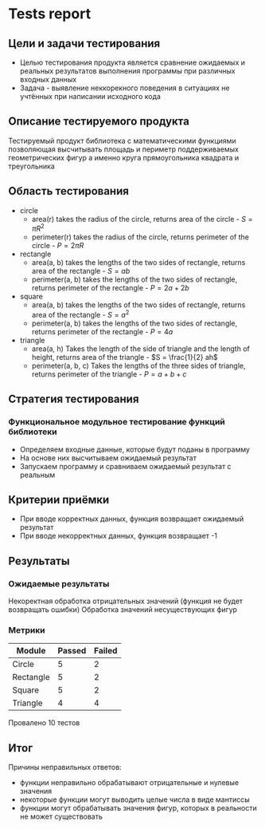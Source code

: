 # Tests report

## Цели и задачи тестирования

- Целью тестирования продукта является сравнение ожидаемых и реальных результатов выполнения программы при различных
  входных данных
- Задача - выявление неккорекного поведения в ситуациях не учтённых при написании исходного кода

## Описание тестируемого продукта

Тестируемый продукт библиотека с математическими функциями позволяющая высчитывать площадь и периметр поддерживаемых
геометрических фигур а именно круга прямоугольника квадрата и треугольника

## Область тестирования

- circle
    - area(r)
      takes the radius of the circle, returns area of the circle - $S = \pi R^2$
    - perimeter(r)
      takes the radius of the circle, returns perimeter of the circle - $P = 2\pi R$
- rectangle
    - area(a, b)
      takes the lengths of the two sides of rectangle, returns area of the rectangle - $S = ab$
    - perimeter(a, b)
      takes the lengths of the two sides of rectangle, returns perimeter of the rectangle - $P = 2a + 2b$
- square
    - area(a, b)
      takes the lengths of the two sides of rectangle, returns area of the rectangle - $S = a^2$
    - perimeter(a, b)
      takes the lengths of the two sides of rectangle, returns perimeter of the rectangle - $P = 4a$
- triangle
    - area(a, h)
      Takes the length of the side of triangle and the length of height, returns area of the triangle - $S = \frac{1}{2}
      ah$
    - perimeter(a, b, c)
      Takes the lengths of the three sides of triangle, returns perimeter of the triangle - $P = a + b + c$

## Стратегия тестирования

### Функциональное модульное тестирование функций библиотеки

- Определяем входные данные, которые будут поданы в программу
- На основе них высчитываем ожидаемый результат
- Запускаем программу и сравниваем ожидаемый результат с реальным

## Критерии приёмки

- При вводе корректных данных, функция возвращает ожидаемый результат
- При вводе некорректных данных, функция возвращает -1

## Результаты

### Ожидаемые результаты

Некоректная обработка отрицательных значений (функция не будет возвращать ошибки)
Обработка значений несуществующих фигур

### Метрики

| Module | Passed | Failed |
|--------|--------|--------|
| Circle    | 5      | 2      |
| Rectangle | 5      | 2      |
| Square    | 5      | 2      |
| Triangle  | 4      | 4      |

Провалено 10 тестов

## Итог

Причины неправильных ответов:

- функции неправильно обрабатывают отрицательные и нулевые значения
- некоторые функции могут выводить целые числа в виде мантиссы
- функции могут обрабатывать значения фигур, которых в реальности не может существовать


